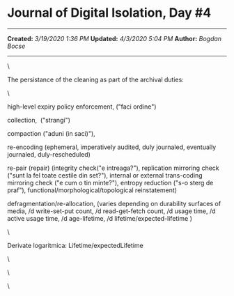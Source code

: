 Journal of Digital Isolation, Day \#4
=====================================

  -------------- ---------------------
  **Created:**   *3/19/2020 1:36 PM*
  **Updated:**   *4/3/2020 5:04 PM*
  **Author:**    *Bogdan Bocse*
  -------------- ---------------------

\

The persistance of the cleaning as part of the archival duties:

\

high-level expiry policy enforcement, (\"faci ordine\")

collection,  (\"strangi\")

compaction (\"aduni (in saci)\"), 

re-encoding (ephemeral, imperatively audited, duly journaled, eventually
journaled, duly-rescheduled)

re-pair (repair) (integrity check(\"e intreaga?\"), replication
mirroring check (\"sunt la fel toate cestile din set?\"), internal or
external trans-coding mirroring check (\"e cum o tin minte?\"), entropy
reduction (\"s-o sterg de praf\"), functional/morphological/topological
reinstatement)

defragmentation/re-allocation, (varies depending on durability surfaces
of media, /d write-set-put count, /d read-get-fetch count, /d usage
time, /d active usage time, /d age-lifetime, /d
lifetime/expected-lifetime )

\

Derivate logaritmica: Lifetime/expectedLifetime

\

\

\

 
